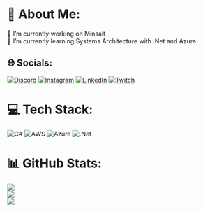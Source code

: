 # 💫 About Me:
🔭 I’m currently working on Minsait <br>🌱 I’m currently learning Systems Architecture with .Net and Azure


## 🌐 Socials:
[![Discord](https://img.shields.io/badge/Discord-%237289DA.svg?logo=discord&logoColor=white)](https://discord.gg/andrademm) [![Instagram](https://img.shields.io/badge/Instagram-%23E4405F.svg?logo=Instagram&logoColor=white)](https://instagram.com/__marceloandrade) [![LinkedIn](https://img.shields.io/badge/LinkedIn-%230077B5.svg?logo=linkedin&logoColor=white)](https://linkedin.com/in/mm-andrade) [![Twitch](https://img.shields.io/badge/Twitch-%239146FF.svg?logo=Twitch&logoColor=white)](https://twitch.tv/andrademm) 

# 💻 Tech Stack:
![C#](https://img.shields.io/badge/c%23-%23239120.svg?style=for-the-badge&logo=c-sharp&logoColor=white) ![AWS](https://img.shields.io/badge/AWS-%23FF9900.svg?style=for-the-badge&logo=amazon-aws&logoColor=white) ![Azure](https://img.shields.io/badge/azure-%230072C6.svg?style=for-the-badge&logo=microsoftazure&logoColor=white) ![.Net](https://img.shields.io/badge/.NET-5C2D91?style=for-the-badge&logo=.net&logoColor=white)
# 📊 GitHub Stats:
![](https://github-readme-stats.vercel.app/api?username=MM-Andrade&theme=dark&hide_border=true&include_all_commits=true&count_private=true)<br/>
![](https://github-readme-streak-stats.herokuapp.com/?user=MM-Andrade&theme=dark&hide_border=true)<br/>
![](https://github-readme-stats.vercel.app/api/top-langs/?username=MM-Andrade&theme=dark&hide_border=true&include_all_commits=true&count_private=true&layout=compact)
